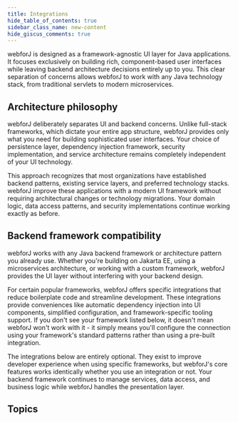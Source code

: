 ```yaml
---
title: Integrations
hide_table_of_contents: true
sidebar_class_name: new-content
hide_giscus_comments: true
---
```


<Head>
  <style>{`
  .container {
    max-width: 65em !important;
  }
  `}</style>
</Head>

webforJ is designed as a framework-agnostic UI layer for Java applications. It focuses exclusively on building rich, component-based user interfaces while leaving backend architecture decisions entirely up to you. This clear separation of concerns allows webforJ to work with any Java technology stack, from traditional servlets to modern microservices.

## Architecture philosophy

webforJ deliberately separates UI and backend concerns. Unlike full-stack frameworks, which dictate your entire app structure, webforJ provides only what you need for building sophisticated user interfaces. Your choice of persistence layer, dependency injection framework, security implementation, and service architecture remains completely independent of your UI technology.

This approach recognizes that most organizations have established backend patterns, existing service layers, and preferred technology stacks. webforJ improve these applications with a modern UI framework without requiring architectural changes or technology migrations. Your domain logic, data access patterns, and security implementations continue working exactly as before.

## Backend framework compatibility

webforJ works with any Java backend framework or architecture pattern you already use. Whether you're building on Jakarta EE, using a microservices architecture, or working with a custom framework, webforJ provides the UI layer without interfering with your backend design.

For certain popular frameworks, webforJ offers specific integrations that reduce boilerplate code and streamline development. These integrations provide conveniences like automatic dependency injection into UI components, simplified configuration, and framework-specific tooling support. If you don't see your framework listed below, it doesn't mean webforJ won't work with it - it simply means you'll configure the connection using your framework's standard patterns rather than using a pre-built integration.

The integrations below are entirely optional. They exist to improve developer experience when using specific frameworks, but webforJ's core features works identically whether you use an integration or not. Your backend framework continues to manage services, data access, and business logic while webforJ handles the presentation layer.

## Topics

<DocCardList className="topics-section" />